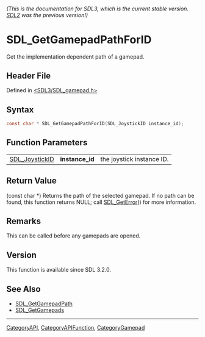 ###### (This is the documentation for SDL3, which is the current stable version. [SDL2](https://wiki.libsdl.org/SDL2/) was the previous version!)
# SDL_GetGamepadPathForID

Get the implementation dependent path of a gamepad.

## Header File

Defined in [<SDL3/SDL_gamepad.h>](https://github.com/libsdl-org/SDL/blob/main/include/SDL3/SDL_gamepad.h)

## Syntax

```c
const char * SDL_GetGamepadPathForID(SDL_JoystickID instance_id);
```

## Function Parameters

|                                  |                 |                           |
| -------------------------------- | --------------- | ------------------------- |
| [SDL_JoystickID](SDL_JoystickID) | **instance_id** | the joystick instance ID. |

## Return Value

(const char *) Returns the path of the selected gamepad. If no path can be
found, this function returns NULL; call [SDL_GetError](SDL_GetError)() for
more information.

## Remarks

This can be called before any gamepads are opened.

## Version

This function is available since SDL 3.2.0.

## See Also

- [SDL_GetGamepadPath](SDL_GetGamepadPath)
- [SDL_GetGamepads](SDL_GetGamepads)

----
[CategoryAPI](CategoryAPI), [CategoryAPIFunction](CategoryAPIFunction), [CategoryGamepad](CategoryGamepad)

